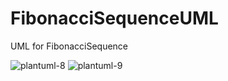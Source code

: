 # FibonacciSequenceUML
UML for FibonacciSequence

![plantuml-8](https://github.com/youatik/FibonacciSequenceUML/assets/112843400/837da559-58a6-4210-8eed-df80868822b7)
![plantuml-9](https://github.com/youatik/FibonacciSequenceUML/assets/112843400/15ea1b85-c6bd-4e37-992b-4e966edc35c2)
